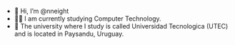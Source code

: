 - 👋 Hi, I’m @nneight     
- 👨‍💻 I am currently studying Computer Technology.
- 🌱 The university where I study is called Universidad Tecnologica (UTEC) and is located in Paysandu, Uruguay.

<!---
nneight/nneight is a ✨ special ✨ repository because its `README.md` (this file) appears on your GitHub profile.
You can click the Preview link to take a look at your changes.
--->
